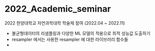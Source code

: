 # 2022_Academic_seminar


2022 한양대학교 자연과학대학 학술제 참여 (2022.04 ~ 2022.11)

- 불균형데이터의 리샘플링과 다양한 ML 모델의 적용으로 최적 성능값 도출하기
- resampler 에서는 사용한 resampler 에 대한 라이브러리 함수들
- 
